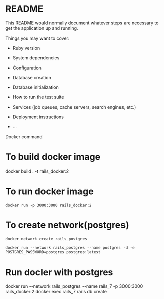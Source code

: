 # README

This README would normally document whatever steps are necessary to get the
application up and running.

Things you may want to cover:

* Ruby version

* System dependencies

* Configuration

* Database creation

* Database initialization

* How to run the test suite

* Services (job queues, cache servers, search engines, etc.)

* Deployment instructions

* ...


Docker command

# To build docker image
  docker build . -t rails_docker:2

# To run docker image

	docker run -p 3000:3000 rails_docker:2

# To create network(postgres)
	docker network create rails_postgres

	docker run --network rails_postgres --name postgres -d -e POSTGRES_PASSWORD=postgres postgres:latest

# Run docler with postgres
 docker run --network rails_postgres --name rails_7 -p 3000:3000 rails_docker:2
 docker exec rails_7 rails db:create